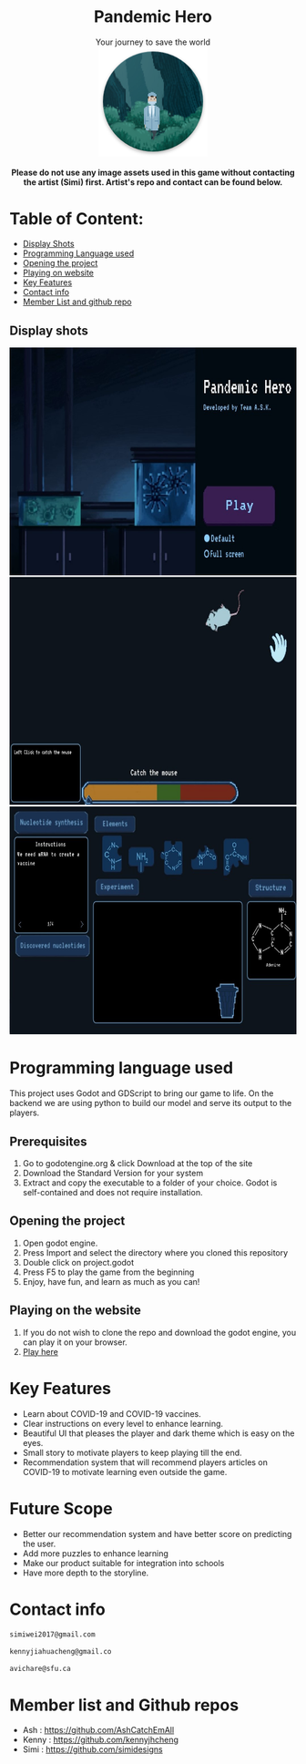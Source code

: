 
# <div align="center">Pandemic Hero</div>


<div align="center">Your journey to save the world</div>

<div align="center"><img src ="ic_launcher.png" style="vertical-align:middle"></div>

<div align="center"><h4>Please do not use any image assets used in this game without contacting the artist (Simi) first. Artist's repo and contact can be found below.</h4></div>

# Table of Content:
- [Display Shots](#display-shots)
- [Programming Language used ](#programming-language-used)
- [Opening the project](#opening-the-project)
- [Playing on website](#playing-on-the-website)
- [Key Features](#key-features)
- [Contact info](#contact-info)
- [Member List and github repo](#member-list-and-github-repos)
## Display shots

<div align="center"><img src ="d1.jpg" width="600" height="400"></div>  
<div align="center"><img src ="d2.jpg" width="600" height="400"></div>  
<div align="center"><img src ="d3.jpg" width="600" height="400"></div>  

# Programming language used

This project uses Godot and GDScript to bring our game to life. On the backend we are using python to build our model and serve its output to the players.

## Prerequisites
1) Go to godotengine.org & click Download at the top of the site
2) Download the Standard Version for your system
3) Extract and copy the executable to a folder of your choice. Godot is self-contained and does not require installation.


## Opening the project 
1) Open godot engine.
2) Press Import and select the directory where you cloned this repository
3) Double click on project.godot
4) Press F5 to play the game from the beginning
5) Enjoy, have fun, and learn as much as you can!



## Playing on the website
1) If you do not wish to clone the repo and download the godot engine, you can play it on your browser.
2) [Play here](https://github.com/kennyjhcheng/Pandemic-Hero#playing-on-the-website)




# Key Features
- Learn about COVID-19 and COVID-19 vaccines.
- Clear instructions on every level to enhance learning.
- Beautiful UI that pleases the player and dark theme which is easy on the eyes.
- Small story to motivate players to keep playing till the end.
- Recommendation system that will recommend players articles on COVID-19 to motivate learning even outside the game.

# Future Scope 
- Better our recommendation system and have better score on predicting the user.
- Add more puzzles to enhance learning
- Make our product suitable for integration into schools 
- Have more depth to the storyline.


 
 # Contact info 
 
 ```
 simiwei2017@gmail.com
 ```
 ```
 kennyjiahuacheng@gmail.co
 ```
 ```
 avichare@sfu.ca
 ```

 
 # Member list and Github repos
 - Ash :  https://github.com/AshCatchEmAll
 - Kenny : https://github.com/kennyjhcheng
 - Simi : https://github.com/simidesigns

 


